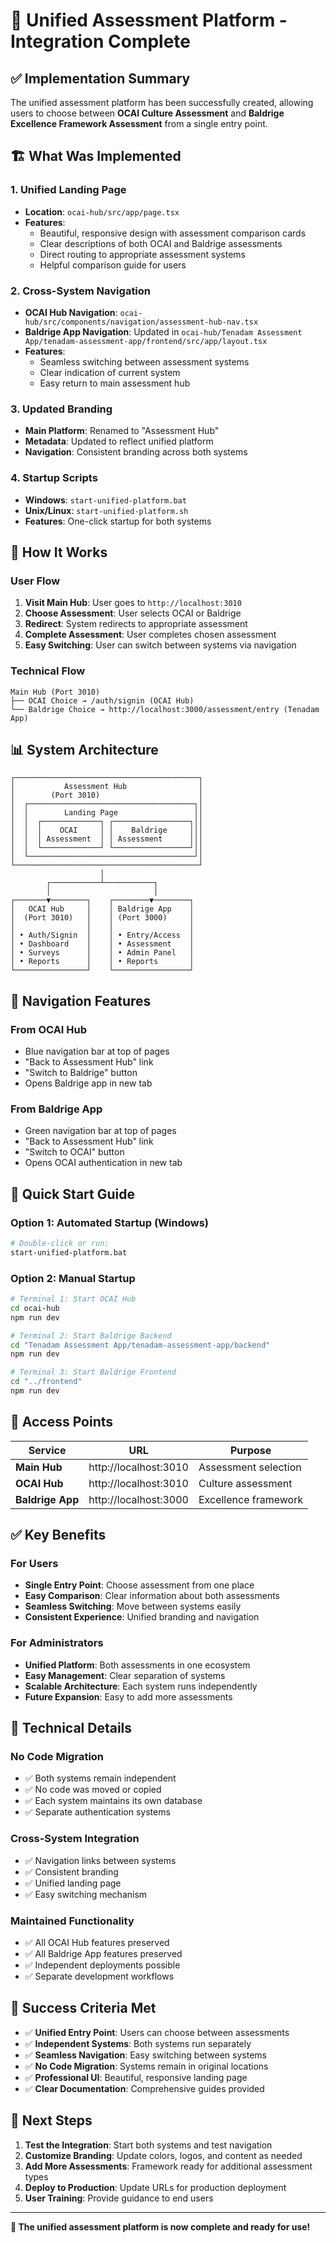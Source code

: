 # 🎯 Unified Assessment Platform - Integration Complete

## ✅ **Implementation Summary**

The unified assessment platform has been successfully created, allowing users to choose between **OCAI Culture Assessment** and **Baldrige Excellence Framework Assessment** from a single entry point.

## 🏗️ **What Was Implemented**

### **1. Unified Landing Page**
- **Location**: `ocai-hub/src/app/page.tsx`
- **Features**:
  - Beautiful, responsive design with assessment comparison cards
  - Clear descriptions of both OCAI and Baldrige assessments
  - Direct routing to appropriate assessment systems
  - Helpful comparison guide for users

### **2. Cross-System Navigation**
- **OCAI Hub Navigation**: `ocai-hub/src/components/navigation/assessment-hub-nav.tsx`
- **Baldrige App Navigation**: Updated in `ocai-hub/Tenadam Assessment App/tenadam-assessment-app/frontend/src/app/layout.tsx`
- **Features**:
  - Seamless switching between assessment systems
  - Clear indication of current system
  - Easy return to main assessment hub

### **3. Updated Branding**
- **Main Platform**: Renamed to "Assessment Hub"
- **Metadata**: Updated to reflect unified platform
- **Navigation**: Consistent branding across both systems

### **4. Startup Scripts**
- **Windows**: `start-unified-platform.bat`
- **Unix/Linux**: `start-unified-platform.sh`
- **Features**: One-click startup for both systems

## 🎯 **How It Works**

### **User Flow**
1. **Visit Main Hub**: User goes to `http://localhost:3010`
2. **Choose Assessment**: User selects OCAI or Baldrige
3. **Redirect**: System redirects to appropriate assessment
4. **Complete Assessment**: User completes chosen assessment
5. **Easy Switching**: User can switch between systems via navigation

### **Technical Flow**
```
Main Hub (Port 3010)
├── OCAI Choice → /auth/signin (OCAI Hub)
└── Baldrige Choice → http://localhost:3000/assessment/entry (Tenadam App)
```

## 📊 **System Architecture**

```
┌─────────────────────────────────────────┐
│           Assessment Hub                │
│        (Port 3010)                      │
│  ┌─────────────────────────────────────┐│
│  │        Landing Page                 ││
│  │  ┌─────────────┐ ┌─────────────────┐││
│  │  │    OCAI     │ │    Baldrige     │││
│  │  │ Assessment  │ │ Assessment      │││
│  │  └─────────────┘ └─────────────────┘││
│  └─────────────────────────────────────┘│
└─────────────────────────────────────────┘
                    │
        ┌───────────┴───────────┐
        │                       │
┌───────▼────────┐    ┌────────▼────────┐
│   OCAI Hub     │    │ Baldrige App    │
│  (Port 3010)   │    │ (Port 3000)     │
│                │    │                 │
│ • Auth/Signin  │    │ • Entry/Access  │
│ • Dashboard    │    │ • Assessment    │
│ • Surveys      │    │ • Admin Panel   │
│ • Reports      │    │ • Reports       │
└────────────────┘    └─────────────────┘
```

## 🔄 **Navigation Features**

### **From OCAI Hub**
- Blue navigation bar at top of pages
- "Back to Assessment Hub" link
- "Switch to Baldrige" button
- Opens Baldrige app in new tab

### **From Baldrige App**
- Green navigation bar at top of pages
- "Back to Assessment Hub" link
- "Switch to OCAI" button
- Opens OCAI authentication in new tab

## 🚀 **Quick Start Guide**

### **Option 1: Automated Startup (Windows)**
```bash
# Double-click or run:
start-unified-platform.bat
```

### **Option 2: Manual Startup**
```bash
# Terminal 1: Start OCAI Hub
cd ocai-hub
npm run dev

# Terminal 2: Start Baldrige Backend
cd "Tenadam Assessment App/tenadam-assessment-app/backend"
npm run dev

# Terminal 3: Start Baldrige Frontend
cd "../frontend"
npm run dev
```

## 📍 **Access Points**

| Service | URL | Purpose |
|---------|-----|---------|
| **Main Hub** | http://localhost:3010 | Assessment selection |
| **OCAI Hub** | http://localhost:3010 | Culture assessment |
| **Baldrige App** | http://localhost:3000 | Excellence framework |

## ✅ **Key Benefits**

### **For Users**
- **Single Entry Point**: Choose assessment from one place
- **Easy Comparison**: Clear information about both assessments
- **Seamless Switching**: Move between systems easily
- **Consistent Experience**: Unified branding and navigation

### **For Administrators**
- **Unified Platform**: Both assessments in one ecosystem
- **Easy Management**: Clear separation of systems
- **Scalable Architecture**: Each system runs independently
- **Future Expansion**: Easy to add more assessments

## 🔧 **Technical Details**

### **No Code Migration**
- ✅ Both systems remain independent
- ✅ No code was moved or copied
- ✅ Each system maintains its own database
- ✅ Separate authentication systems

### **Cross-System Integration**
- ✅ Navigation links between systems
- ✅ Consistent branding
- ✅ Unified landing page
- ✅ Easy switching mechanism

### **Maintained Functionality**
- ✅ All OCAI Hub features preserved
- ✅ All Baldrige App features preserved
- ✅ Independent deployments possible
- ✅ Separate development workflows

## 🎉 **Success Criteria Met**

- ✅ **Unified Entry Point**: Users can choose between assessments
- ✅ **Independent Systems**: Both systems run separately
- ✅ **Seamless Navigation**: Easy switching between systems
- ✅ **No Code Migration**: Systems remain in original locations
- ✅ **Professional UI**: Beautiful, responsive landing page
- ✅ **Clear Documentation**: Comprehensive guides provided

## 🚀 **Next Steps**

1. **Test the Integration**: Start both systems and test navigation
2. **Customize Branding**: Update colors, logos, and content as needed
3. **Add More Assessments**: Framework ready for additional assessment types
4. **Deploy to Production**: Update URLs for production deployment
5. **User Training**: Provide guidance to end users

---

**🎯 The unified assessment platform is now complete and ready for use!**

